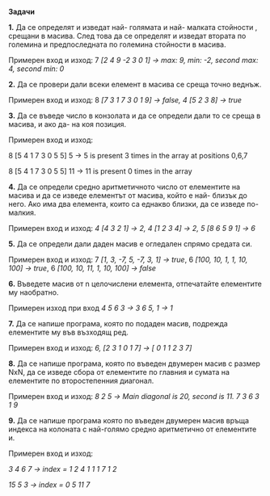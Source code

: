 **Задачи**

**1.** Да се определят и изведат най- голямата и най- малката стойности , срещани в масива. След това да се определят и изведат втората по големина и предпоследната по големина стойности в масива.

Примерен вход и изход: 7 *[2 4 9 -2 3 0 1] -> max: 9, min: -2, second max: 4,* *second min: 0*

**2.** Да се провери дали всеки елемент в масива се среща точно веднъж.

Примерен вход и изход: 8 *[7 3 1 7 3 0 1 9] -> false, 4 [5 2 3 8] -> true*

**3.** Да се въведе число в конзолата и да се определи дали то се среща в масива, и ако да- на коя позиция.

Примерен вход и изход:

8 [5 4 1 7 3 0 5 5] 5 -> 5 is present 3 times in the array at positions 0,6,7

8 [5 4 1 7 3 0 5 5] 11 -> 11 is present 0 times in the array

**4.** Да се определи средно аритметичното число от елементите на масива и да се изведе елементът от масива, който е най- близък до него. Ако има два елемента, които са еднакво близки, да се изведе по- малкия.

Примерен вход и изход: *4* *[4 3 2 1] -> 2,* *4 [1 2 3 4] -> 2,* *5* *[8 6 5 9 1] -> 6*

**5.** Да се определи дали даден масив е огледален спрямо средата си.

Примерен вход и изход: 7 *[1, 3, -7, 5, -7, 3, 1] -> true*, 6 *[100, 10, 1, 1, 10, 100] -> true*, 6 *[100, 10, 11, 1, 10, 100] -> false*

**6.** Въведете масив от n целочислени елемента, отпечатайте елементите му наобратно.

Примерен изход при вход *4 5 6 3 -> 3 6 5, 1 -> 1*

**7.** Да се напише програма, която по подаден масив, подрежда елементите му във възходящ ред.

Примерен вход и изход: *6, [2 3 1 0 1 7] -> [ 0 1 1 2 3 7]*

**8.** Да се напише програма, която по въведен двумерен масив с размер NxN, да се изведе сбора от елементите по главния и сумата на елементите по второстепенния диагонал.

Примерен вход и изход:   *8 2 5 ->*  *Main diagonal is 20, second is 11.*                                                                                										     *7 3 6                                                                          										                                                       										 	3 1 9*

**9.** Да се напише програма която по въведен двумерен масив връща индекса на колоната с най-голямо средно аритметично от елементите и.

Примерен вход и изход: 

*3 4 6 7 -> index = 1*                                                             																			 *2 4 1 1*                                                                   																							*1 7 1 2*

*15 5 3 -> index = 0*                                                             																			 *5 11 7*
